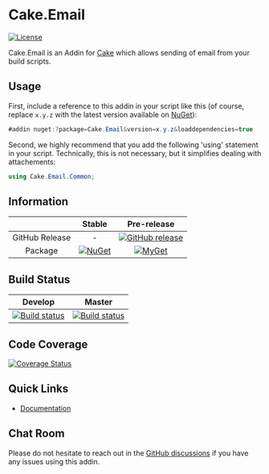 # Cake.Email

[![License](http://img.shields.io/:license-mit-blue.svg)](http://cake-contrib.mit-license.org)

Cake.Email is an Addin for [Cake](http://cakebuild.net/) which allows sending of email from your build scripts.

## Usage

First, include a reference to this addin in your script like this (of course, replace `x.y.z` with the latest version available on [NuGet](https://www.nuget.org/packages/Cake.Email)):

```csharp
#addin nuget:?package=Cake.Email&version=x.y.z&loaddependencies=true
```

Second, we highly recommend that you add the following 'using' statement in your script. Technically, this is not necessary, but it simplifies dealing with attachements:

```csharp
using Cake.Email.Common;
```


## Information

| |Stable|Pre-release|
|:--:|:--:|:--:|
|GitHub Release|-|[![GitHub release](https://img.shields.io/github/release/cake-contrib/Cake.Email.svg)](https://github.com/cake-contrib/Cake.Email/releases/latest)|
|Package|[![NuGet](https://img.shields.io/nuget/v/Cake.Email.svg)](https://www.nuget.org/packages/Cake.Email)|[![MyGet](https://img.shields.io/myget/cake-contrib/vpre/Cake.Email.svg)](http://myget.org/feed/cake-contrib/package/nuget/Cake.Email)|

## Build Status

|Develop|Master|
|:--:|:--:|
|[![Build status](https://ci.appveyor.com/api/projects/status/y8b1429u4dpbxlf2/branch/develop?svg=true)](https://ci.appveyor.com/project/cakecontrib/cake-email/branch/develop)|[![Build status](https://ci.appveyor.com/api/projects/status/y8b1429u4dpbxlf2/branch/develop?svg=true)](https://ci.appveyor.com/project/cakecontrib/cake-email/branch/master)|

## Code Coverage

[![Coverage Status](https://coveralls.io/repos/github/cake-contrib/Cake.Email/badge.svg)](https://coveralls.io/github/cake-contrib/Cake.Email)

## Quick Links

- [Documentation](https://cake-contrib.github.io/Cake.Email/)

## Chat Room

Please do not hesitate to reach out in the [GitHub discussions](https://github.com/cake-build/cake/discussions/categories/extension-q-a) if you have any issues using this addin.
